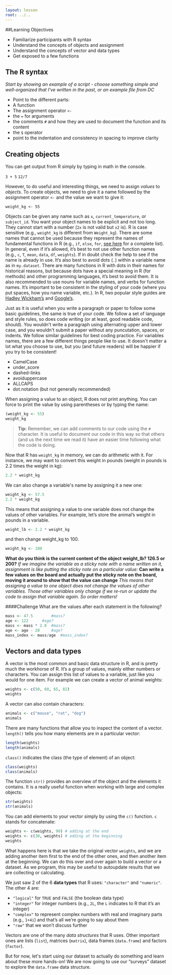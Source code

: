 ```yaml
---
layout: lesson
root: ../..
---
```


##Learning Objectives
* Familiarize participants with R syntax
* Understand the concepts of objects and assignment
* Understand the concepts of vector and data types
* Get exposed to a few functions


## The R syntax
*Start by showing an example of a script - choose something simple and well-organized that I've written in the past, or an example file from DC*
* Point to the different parts:
* A function
* The assignment operator `<-`
* the `=` for arguments
* the comments `#` and how they are used to document the function and its content
* the `$` operator
* point to the indentation and consistency in spacing to improve clarity

## Creating objects
You can get output from R simply by typing in math in the console.

`3 + 5`
`12/7`

However, to do useful and interesting things, we need to assign *values* to *objects*. To create objects, we need to give it a name followed by the assignment operator `<-` and the value we want to give it:

`weight_kg <- 55`

Objects can be given any name such as `x`, `current_temperature`, or `subject_id`. You want your object names to be explicit and not too long. They cannot start with a number (`2x` is not valid but `x2` is). R is case sensitive (e.g., `weight_kg` is different from `Weight_kg`). There are some names that cannot be used because they represent the names of fundamental functions in R (e.g., `if`, `else`, `for`, [see here](https://stat.ethz.ch/R-manual/R-devel/library/base/html/Reserved.html) for a complete list). In general, even if it’s allowed, it’s best to not use other function names (e.g., `c`, `T`, `mean`, `data`, `df`, `weights`). If in doubt check the help to see if the name is already in use. It’s also best to avoid dots (`.`) within a variable name as in `my.dataset`. There are many functions in R with dots in their names for historical reasons, but because dots have a special meaning in R (for methods) and other programming languages, it’s best to avoid them. It is also recommended to use nouns for variable names, and verbs for function names. It’s important to be consistent in the styling of your code (where you put spaces, how you name variable, etc.). In R, two popular style guides are [Hadley Wickham’s](http://adv-r.had.co.nz/Style.html) and [Google’s](https://google.github.io/styleguide/Rguide.xml).

Just as it is useful when you write a paragraph or paper to follow some basic guidelines, the same is true of your code. We follow a set of language and style rules, so does code writing (or at least, good readable code, should). You wouldn't write a paragraph using alternating upper and lower case, and you wouldn't submit a paper without any puncutation, spaces, or indents. We follow similar guidelines for best coding practice. For variables names, there are a few different things people like to use. It doesn't matter a lot what you choose to use, but you (and future readers) will be happier if you try to be consistent!

* CamelCase
* under_score
* dashed-links
* avoiduppercase
* ALLCAPS
* dot.notation (but not generally recommended)

When assigning a value to an object, R does not print anything. You can force to print the value by using parentheses or by typing the name:

```r
(weight_kg <- 55)
weight_kg
```

> **Tip:** Remember, we can add comments to our code using the `#` character.
It is useful to document our code in this way so that others (and us the next time we read it) have an easier time following what the code is doing.

Now that R has `weight_kg` in memory, we can do arithmetic with it. For instance, we may want to convert this weight in pounds (weight in pounds is 2.2 times the weight in kg):

```r
2.2 * weight_kg
```

We can also change a variable's name by assigning it a new one:

```r
weight_kg <- 57.5
2.2 * weight_kg
```
This means that assigning a value to one variable does not change the values of other variables. For example, let’s store the animal’s weight in pounds in a variable.

```r
weight_lb <- 2.2 * weight_kg
```
and then change weight_kg to 100.

```r
weight_kg <- 100
```
**What do you think is the current content of the object weight_lb? 126.5 or 200?**
*If we imagine the variable as a sticky note with a name written on it, 
assignment is like putting the sticky note on a particular value:*
**Can write a few values on the board and actually put the sticky note on the board, moving it around to show that the value can change**
*This means that assigning a value to one object does not change the values of other variables. 
Those other variables only change if we re-run or update the code to assign that variable again.
So order matters!*



####Challenge
What are the values after each statement in the following?

```r
mass <- 47.5		#mass?
age <- 122		#age?
mass <- mass * 2.0	#mass?
age <- age - 20		#age?
mass_index <- mass/age	#mass_index?
```

## Vectors and data types
A vector is the most common and basic data structure in R, and is pretty much the workhorse of R. It’s a group of values, mainly either numbers or characters. You can assign this list of values to a variable, just like you would for one item. For example we can create a vector of animal weights:

```r
weights <- c(50, 60, 65, 82)
weights
```

A vector can also contain characters:
```r
animals <- c("mouse", "rat", "dog")
animals
```

There are many functions that allow you to inspect the content of a vector. `length()` tells you how many elements are in a particular vector:

```r
length(weights)
length(animals)
```

`class()` indicates the class (the type of element) of an object:

```r
class(weights)
class(animals)
```
The function `str()` provides an overview of the object and the elements it contains. It is a really useful function when working with large and complex objects:

```r
str(weights)
str(animals)
```
 
You can add elements to your vector simply by using the `c()` function. `c` stands for concatenate:

```r
weights <- c(weights, 90) # adding at the end
weights <- c(30, weights) # adding at the beginning
weights
```

What happens here is that we take the original vector `weights`, and we are adding another item first to the end of the other ones, and then another item at the beginning. We can do this over and over again to build a vector or a dataset. As we program, this may be useful to autoupdate results that we are collecting or calculating.

We just saw 2 of the 6 **data types** that R uses: `"character"` and `"numeric"`. The other 4 are:

* `"logical"` for `TRUE` and `FALSE` (the boolean data type)
* `"integer"` for integer numbers (e.g., `2L`, the `L` indicates to R that it’s an integer)
* `"complex"` to represent complex numbers with real and imaginary parts (e.g., `1+4i`) and that’s all we’re going to say about them
* `"raw"` that we won’t discuss further

Vectors are one of the many *data structures* that R uses. Other important ones are lists (`list`), matrices (`matrix`), data frames (`data.frame`) and factors (`factor`).

But for now, let's start using our dataset to actually do something and learn about these more hands-on!
We are now going to use our “surveys” dataset to explore the `data.frame` data structure.

